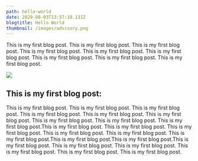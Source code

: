```yaml
---
path: hello-world
date: 2020-08-03T13:57:19.131Z
blogtitle: Hello World
thumbnail: /images/advisory.png
---
```

This is my first blog post. This is my first blog post. This is my first blog post. This is my first blog post. This is my first blog post. This is my first blog post. This is my first blog post. This is my first blog post. This is my first blog post. 

![](/images/advisoryframework.png)

## This is my first blog post:

This is my first blog post. This is my first blog post. This is my first blog post. This is my first blog post. This is my first blog post. This is my first blog post. This is my first blog post. This is my first blog post. This is my first blog post.This is my first blog post. This is my first blog post. This is my first blog post. This is my first blog post. This is my first blog post. This is my first blog post.This is my first blog post.This is my first blog post.This is my first blog post. This is my first blog post. This is my first blog post. This is my first blog post. This is my first blog post. This is my first blog post.